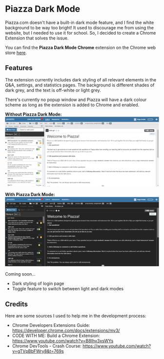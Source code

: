 # Piazza Dark Mode

Piazza.com doesn't have a built-in dark mode feature, and I find the white background to be way too bright!
It used to discourage me from using the website, but I needed to use it for school. So, I decided to
create a Chrome Extension that solves the issue.

You can find the **Piazza Dark Mode Chrome** extension on the Chrome web store
[here](https://chrome.google.com/webstore/detail/piazza-dark-mode/ogocfhdkkiikncecdelajkgnhnbpcdfp).

## Features

The extension currently includes dark styling of all relevant elements in the Q&A, settings, and statistics pages. The background is different
shades of dark grey, and the text is off-white or light grey.

There's currently no popup window and Piazza will have a dark colour scheme as long as the extension is added to Chrome
and enabled.

**Without Piazza Dark Mode:**
![Example image of Piazza.com without any extensions](images/regularPiazzaExample.png)

**With Piazza Dark Mode:**
![Example image of Piazza.com with Piazza Dark Mode enabled](images/darkModeExample.png)

Coming soon...

- Dark styling of login page
- Toggle feature to switch between light and dark modes

## Credits

Here are some sources I used to help me in the development process:

- Chrome Developers Extensions Guide: https://developer.chrome.com/docs/extensions/mv3/
- CODE WITH ME: Build a Chrome Extension: https://www.youtube.com/watch?v=B8Ihv3xsWYs
- Chrome DevTools - Crash Course: https://www.youtube.com/watch?v=gTVpBbFWry8&t=769s
